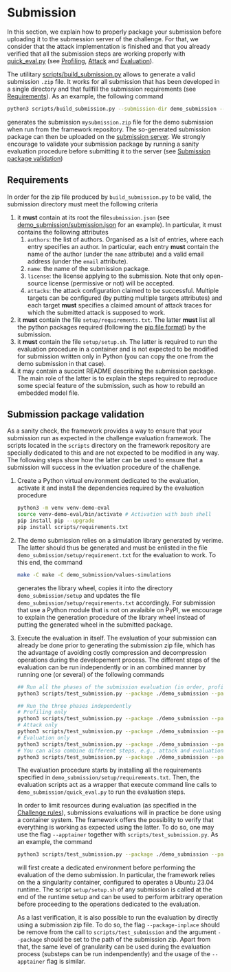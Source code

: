 # Submission

In this section, we explain how to properly package your submission before
uploading it to the submession server of the challenge. For that, we consider
that the attack implementation is finished and that you already verified that
all the submission steps are working properly with [quick_eval.py](TODO) (see
[Profiling](./profiling.md), [Attack](./attack.md) and
[Evaluation](./evaluation.md)). 

The utilitary [scripts/build_submission.py](TODO) allows to generate a valid submission `.zip` file. It works
for all submission that has been developed in a single directory and that
fullfill the submission requirements (see
[Requirements](./submission.html#valid-submission-requirements)). As an
example, the following command 
```bash
python3 scripts/build_submission.py --submission-dir demo_submission --package-file mysubmission.zip
```
generates the submission `mysubmission.zip` file for the demo submission when run from the framework repository.
The so-generated submission package can then be uploaded on the [submission server](TODO). 
We strongly encourage to validate your submission package by running a sanity evaluation procedure before 
submitting it to the server (see [Submission package validation](./submission.html#submission-package-validation))

## Requirements
In order for the zip file produced by `build_submission.py` to be valid, the
submission directory must meet the following criteria

1. it **must** contain at its root the file`submission.json` (see [demo_submission/submission.json](TODO) for an
   example). In particular, it must contains the following attributes
    1. `authors`: the list of authors. Organised as a lsit of entries, where each entry specifies an author. In particular, each entry **must** contain the name of the author (under the `name` attribute) and a valid email address (under the `email` attribute).
    1. `name`: the name of the submission package. 
    1. `license`: the license applying to the submission. Note that only open-source license (permissive or not) will be accepted. 
    1. `attacks`: the attack configuration claimed to be successful. Multiple targets can be configured (by putting multiple targets attributes) and each target **must** specifies a 
    claimed amount of attack traces for which the submitted attack is supposed to work. 
1. it **must** contain the file `setup/requirements.txt`. The latter **must**
   list all the python packages required (following the [pip file
   format](https://pip.pypa.io/en/stable/reference/requirements-file-format/))
   by the submission. 
1. it **must** contain the file `setup/setup.sh`. The latter is required to run
   the evaluation procedure in a container and is not expected to be modified
   for submission written only in Python (you can copy the one from the demo
   submission in that case). 
1. it may contain a succint README describing the submission package. The
   main role of the latter is to explain the steps required to reproduce some
   special feature of the submission, such as how to rebuild an embedded model
   file.  

## Submission package validation
As a sanity check, the framework provides a way to ensure that your submission
run as expected in the challenge evaluation framework. The scripts located in the
`scripts` directory on the framework repository are specially dedicated to this
and are not expected to be modified in any way. The following steps show how the latter can be 
used to ensure that a submission will success in the evluation procedure of the challenge. 

1. Create a Python virtual environment dedicated to the evaluation, activate it and install the dependencies required by the 
evaluation procedure
    ```bash
    python3 -m venv venv-demo-eval
    source venv-demo-eval/bin/activate # Activation with bash shell
    pip install pip --upgrade
    pip install scripts/requirements.txt
    ```
1. The demo submission relies on a simulation library generated by verime. The latter should thus be generated and must be enlisted in the file `demo_submission/setup/requirement.txt` for the evaluation to work. 
To this end, the command
    ```bash
    make -C make -C demo_submission/values-simulations 
    ```
    generates the library wheel, copies it into the directory `demo_submission/setup` and updates the file `demo_submission/setup/requirements.txt` accordingly. For submission that use a Python module that is not on avalaible on PyPI, we encourage to explain the generation procedure of the library wheel instead of putting the generated wheel in the submitted package.  
1. Execute the evaluation in itself. The evaluation of your submission can already be done prior to generating the submission zip file, which has the
    advantage of avoiding costly compression and decompression operations during
    the developement process. The different steps of the evaluation can be run independently or in an combined manner by running one (or several) of the following commands
    ```bash
    ## Run all the phases of the submission evaluation (in order, profiling, attack, evaluation)
    python3 scripts/test_submission.py --package ./demo_submission --package-inplace --workdir workdir-eval-inplace --dataset-dir $AESHPC_DATASET
    
    ## Run the three phases independently
    # Profiling only 
    python3 scripts/test_submission.py --package ./demo_submission --package-inplace --workdir workdir-eval-inplace --dataset-dir $AESHPC_DATASET --only profile
    # Attack only
    python3 scripts/test_submission.py --package ./demo_submission --package-inplace --workdir workdir-eval-inplace --dataset-dir $AESHPC_DATASET --only attack
    # Evaluation only
    python3 scripts/test_submission.py --package ./demo_submission --package-inplace --workdir workdir-eval-inplace --dataset-dir $AESHPC_DATASET --only eval
    # You can also combine different steps, e.g., attack and evaluation
    python3 scripts/test_submission.py --package ./demo_submission --package-inplace --workdir workdir-eval-inplace --dataset-dir $AESHPC_DATASET --only attack eval
    ```
    The evaluation procedure starts by installing all the requirements specified in `demo_submission/setup/requirements.txt`. Then, the evaluation scripts act as a wrapper
    that execute command line calls to `demo_submission/quick_eval.py` to run the evaluation steps.

    In order to limit resources during evaluation (as specified in the [Challenge rules](./rules.md)), submissions
    evaluations will in practice be done using a container system. The framework offers the possiblity to verify that everything 
    is working as expected using the latter. To do so, one may use the flag `--apptainer` together with `scripts/test_submission.py`. As an example, the command
    ```bash 
    python3 scripts/test_submission.py --package ./demo_submission --package-inplace --workdir workdir-eval-inplace --dataset-dir $AESHPC_DATASET --apptainer
    ```
    will first create a dedicated environment before performing the evaluation of
    the demo submission. In particular, the framework relies on the a singularity
    container, configured to operates a Ubuntu 23.04 runtime. The script `setup/setup.sh` of any submission is called at the end of the runtime setup and 
    can be used to perform arbitrary operation before proceeding to the operations dedicated to the evaluation. 

    As a last verification, it is also possible to run the evaluation by directly using a submission zip file. To do so, the flag `--package-inplace` should be remove 
    from the call to `scripts/test_submission` and the argument `--package` should be set to the path of the submission zip. Apart from that, the same level of granularity can be used during 
    the evaluation process (substeps can be run indenpendently) and the usage of the `--apptainer` flag is similar. 

